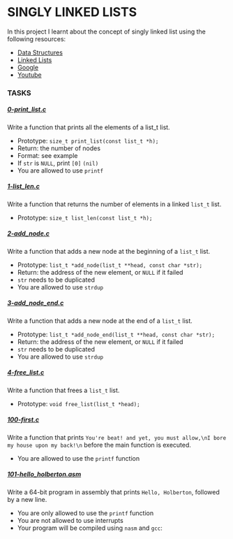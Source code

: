 # SINGLY LINKED LISTS

In this project I learnt about the concept of singly linked list using the following resources:
* [Data Structures](https://intranet.alxswe.com/concepts/120)
* [Linked Lists](https://intranet.alxswe.com/rltoken/joxg32-tt4lUh8Afgst8tA)
* [Google](https://intranet.alxswe.com/rltoken/USaZbNdfcuIFII-K2YPsKQ)
* [Youtube](https://www.youtube.com/results?search_query=linked+lists)

### TASKS

##### [0-print_list.c](https://github.com/Dalvin984/alx-low_level_programming/blob/master/0x12-singly_linked_lists/0-print_list.c)
Write a function that prints all the elements of a list_t list.
* Prototype: `size_t print_list(const list_t *h);`
* Return: the number of nodes
* Format: see example
* If `str` is `NULL`, print `[0]` `(nil)`
* You are allowed to use `printf`


##### [1-list_len.c](https://github.com/Dalvin984/alx-low_level_programming/blob/master/0x12-singly_linked_lists/1-list_len.c)
Write a function that returns the number of elements in a linked `list_t` list.
* Prototype: `size_t list_len(const list_t *h);`


##### [2-add_node.c](https://github.com/Dalvin984/alx-low_level_programming/blob/master/0x12-singly_linked_lists/2-add_node.c)
Write a function that adds a new node at the beginning of a `list_t` list.
* Prototype: `list_t *add_node(list_t **head, const char *str);`
* Return: the address of the new element, or `NULL` if it failed
* `str` needs to be duplicated
* You are allowed to use `strdup`


##### [3-add_node_end.c](https://github.com/Dalvin984/alx-low_level_programming/blob/master/0x12-singly_linked_lists/3-add_node_end.c)
Write a function that adds a new node at the end of a `list_t` list.
* Prototype: `list_t *add_node_end(list_t **head, const char *str);`
* Return: the address of the new element, or `NULL` if it failed
* `str` needs to be duplicated
* You are allowed to use `strdup`


##### [4-free_list.c](https://github.com/Dalvin984/alx-low_level_programming/blob/master/0x12-singly_linked_lists/4-free_list.c)
Write a function that frees a `list_t` list.
* Prototype: `void free_list(list_t *head);`


##### [100-first.c](https://github.com/Dalvin984/alx-low_level_programming/blob/master/0x12-singly_linked_lists/100-first.c)
Write a function that prints `You're beat! and yet, you must allow,\nI bore my house upon my back!\n` before the main function is executed.
* You are allowed to use the `printf` function


##### [101-hello_holberton.asm](https://github.com/Dalvin984/alx-low_level_programming/blob/master/0x12-singly_linked_lists/101-hello_holberton.asm)
Write a 64-bit program in assembly that prints `Hello, Holberton`, followed by a new line.
* You are only allowed to use the `printf` function
* You are not allowed to use interrupts
* Your program will be compiled using `nasm` and `gcc`:

